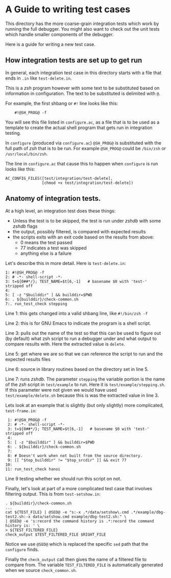 # A Guide to writing test cases

This directory has the more coarse-grain integration tests which work
by running the full debugger. You might also want to check out the
unit tests which handle smaller components of the debugger.

Here is a guide for writing a new test case.

## How integration tests are set up to get run

In general, each integration test case in this directory starts with a file that ends in `.in` like `test-delete.in`.

This is a _zsh_ program however with some text to be substituted based on information in configuration. The text to be substituted is delimited with `@`.

For example, the first shbang or `#!` line looks like this:

```
    #!@SH_PROG@ -f
```

You will see this file listed in `configure.ac`, as a file that is to be used as a template to create the actual shell program that gets run in integration testing.

In `configure` (produced via `configure.ac`) `@SH_PROG@` is substituted with the full path of _zsh_ that is to be run. For example `@SH_PROG@` could be `/bin/zsh` or `/usr/local/bin/zsh`.

The line in `configure.ac` that cause this to happen when `configure` is run looks like this:

```
AC_CONFIG_FILES([test/integration/test-delete],
                [chmod +x test/integration/test-delete])
```

## Anatomy of integration tests.

At a high level, an integration test does these things:

* Unless the test is to be skipped, the test is run under _zshdb_ with some _zshdb_ flags
* the output, possibly filtered, is compared with expected results
* the scripts exits with an exit code based on the results from above:
   - 0 means the test passed
   - 77 indicates a test was skipped
   - anything else is a failure

Let's describe this in more detail. Here is `test-delete.in`:

```
1: #!@SH_PROG@ -f
2: # -*- shell-script -*-
3: t=${0##*/}; TEST_NAME=$t[6,-1]   # basename $0 with 'test-' stripped off
4:
5: [ -z "$builddir" ] && builddir=$PWD
6: . ${builddir}/check-common.sh
7:. run_test_check stepping
```

Line 1: this gets changed into a valid shbang line, like `#!/bin/zsh -f`

Line 2: this is for GNU Emacs to indicate the program is a shell script.

Line 3: pulls out the name of the test so that this can be used to figure out (by default) what zsh script to run a debugger under and what output to compare results with. Here the extracted value is `delete`.

Line 5: get where we are so that we can reference the script to run and the expected results files

Line 6: source in library routines based on the directory set in line 5.

Line 7: runs _zshdb_. The parameter `stepping` the variable portion is the name of the _zsh_ script in `test/example` to run. Here it is `test/example/stepping.sh`. If this parameter were not given we would have used `test/example/delete.sh` because this is was the extracted value in line 3.

Lets look at an example that is slightly (but only slightly) more complicated,
`test-frame.in`:

```
 1: #!@SH_PROG@ -f
 2: # -*- shell-script -*-
 3: t=${0##*/}; TEST_NAME=$t[6,-1]   # basename $0 with 'test-' stripped off
 4:
 5: [ -z "$builddir" ] && builddir=$PWD
 6: . ${builddir}/check-common.sh
 7:
 8: # Doesn't work when not built from the source directory.
 9: [[ "$top_builddir" != "$top_srcdir" ]] && exit 77
10:
11: run_test_check hanoi
```

Line 9 testing whether we should run this script on not.

Finally, let's look at part of a more complicated test case that involves filtering output. This is from `test-setshow.in`:

```
. ${builddir}/check-common.sh
...
cat ${TEST_FILE} | @SED@ -e "s:-x .*/data/setshow\.cmd .*/example/dbg-test2.sh:-x data/setshow.cmd example/dbg-test2.sh:" \
| @SED@ -e 's:record the command history is .*:record the command history is: ' \
> ${TEST_FILTERED_FILE}
check_output $TEST_FILTERED_FILE $RIGHT_FILE
```

Notice we use `@SED@` which is replaced the specific `sed` path that the `configure` finds.

Finally the `check_output` call then gives the name of a filtered file to compare from. The variable `TEST_FILTERED_FILE` is automatically generated when we source `check_common.sh`.
